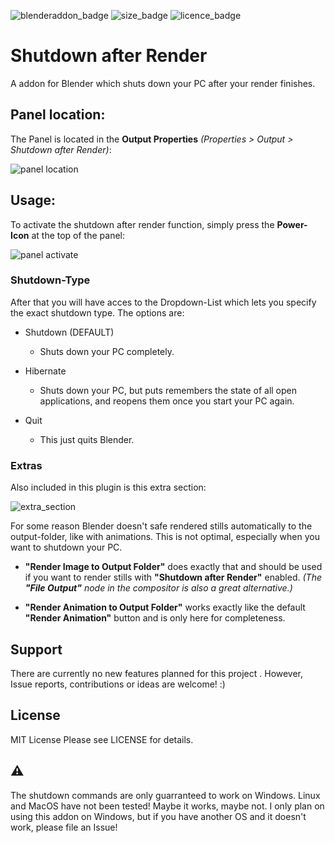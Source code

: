 ![blenderaddon_badge](https://img.shields.io/badge/-Blender%20Addon-%23eb7700)
![size_badge](https://img.shields.io/github/repo-size/daveiator/shutdown-after-render?label=Size)
![licence_badge](https://img.shields.io/github/license/daveiator/shutdown-after-render)

# Shutdown after Render

A addon for Blender which shuts down your PC after your render finishes.



## Panel location:
The Panel is located in the __Output Properties__ _(Properties > Output > Shutdown after Render)_:


![panel location](https://user-images.githubusercontent.com/43887102/175784792-e523f098-4051-45ff-9f80-ed10acca620d.png)

## Usage:

To activate the shutdown after render function, simply press the __Power-Icon__ at the top of the panel:

![panel activate](https://user-images.githubusercontent.com/43887102/175784819-ba01a5c6-93b9-4930-b8a8-cc21ac4cb6db.png)

### Shutdown-Type
After that you will have acces to the Dropdown-List which lets you specify the exact shutdown type.
The options are:
* Shutdown (DEFAULT)
  - Shuts down your PC completely.

* Hibernate
  - Shuts down your PC, but puts remembers the state of all open applications, and reopens them once you start your PC again.
  
* Quit
  - This just quits Blender.

### Extras
Also included in this plugin is this extra section:

![extra_section](https://user-images.githubusercontent.com/43887102/175785330-ff3d725c-6594-4cdb-8488-21d1e19e1c09.png)

For some reason Blender doesn't safe rendered stills automatically to the output-folder, like with animations. This is not optimal, especially when you want to shutdown your PC.

* __"Render Image to Output Folder"__  does exactly that and should be used if you want to render stills with __"Shutdown after Render"__ enabled.  _(The __"File Output"__ node in the compositor is also a great alternative.)_

* __"Render Animation to Output Folder"__ works exactly like the default __"Render Animation"__ button and is only here for completeness.

## Support

There are currently no new features planned for this project . However, Issue reports, contributions or ideas are welcome! :)

## License

MIT License Please see LICENSE for details.

## ⚠️
The shutdown commands are only guarranteed to work on Windows. Linux and MacOS have not been tested! Maybe it works, maybe not. I only plan on using this addon on Windows, but if you have another OS and it doesn't work, please file an Issue! 
